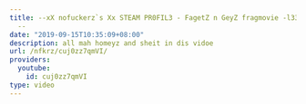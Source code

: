 ```yaml
---
title: --xX nofuckerz`s Xx STEAM PR0FIL3 - FagetZ n GeyZ fragmovie -l33tsteamshotz-
  --
date: "2019-09-15T10:35:09+08:00"
description: all mah homeyz and sheit in dis vidoe
url: /nfkrz/cuj0zz7qmVI/
providers:
  youtube:
    id: cuj0zz7qmVI
type: video
---
```


